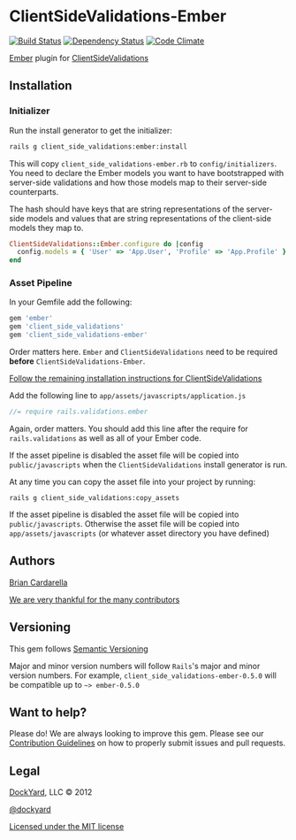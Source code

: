 # ClientSideValidations-Ember #

[![Build Status](https://secure.travis-ci.org/dockyard/client_side_validations-ember.png?branch=master)](http://travis-ci.org/dockyard/client_side_validations-ember)
[![Dependency Status](https://gemnasium.com/dockyard/client_side_validations-ember.png?travis)](https://gemnasium.com/dockyard/client_side_validations-ember)
[![Code Climate](https://codeclimate.com/badge.png)](https://codeclimate.com/github/dockyard/client_side_validations-ember)

[Ember](https://github.com/rails/ember) plugin for [ClientSideValidations](https://github.com/bcardarella/client_side_validations)

## Installation ##

### Initializer ###

Run the install generator to get the initializer:

```bash
rails g client_side_validations:ember:install
```

This will copy `client_side_validations-ember.rb` to
`config/initializers`. You need to declare the Ember models you want to
have bootstrapped with server-side validations and how those models map to their server-side counterparts.

The hash should have keys that are string representations of the server-side models and values that are string
representations of the client-side models they map to.

```ruby
ClientSideValidations::Ember.configure do |config
  config.models = { 'User' => 'App.User', 'Profile' => 'App.Profile' }
end
```

### Asset Pipeline ###

In your Gemfile add the following:

```ruby
gem 'ember'
gem 'client_side_validations'
gem 'client_side_validations-ember'
```

Order matters here. `Ember` and `ClientSideValidations` need to be
required **before** `ClientSideValidations-Ember`.

[Follow the remaining installation instructions for ClientSideValidations](https://github.com/bcardarella/client_side_validations/README.markdown)

Add the following line to `app/assets/javascripts/application.js`

```javascript
//= require rails.validations.ember
```

Again, order matters. You should add this line after the require for
`rails.validations` as well as all of your Ember code.

If the asset pipeline is disabled the asset file will be copied
into `public/javascripts` when the `ClientSideValidations` install generator is run.

At any time you can copy the asset file into your project by running:

```
rails g client_side_validations:copy_assets
```

If the asset pipeline is disabled the asset file will be copied
into `public/javascripts`. Otherwise the asset file will be copied into
`app/assets/javascripts` (or whatever asset directory you have
defined)

## Authors ##

[Brian Cardarella](http://twitter.com/bcardarella)

[We are very thankful for the many contributors](https://github.com/dockyard/client_side_validations-ember/graphs/contributors)

## Versioning ##

This gem follows [Semantic Versioning](http://semver.org)

Major and minor version numbers will follow `Rails`'s major and
minor version numbers. For example,
`client_side_validations-ember-0.5.0` will be compatible up to 
`~> ember-0.5.0`

## Want to help? ##

Please do! We are always looking to improve this gem. Please see our
[Contribution Guidelines](https://github.com/dockyard/client_side_validations-ember/blob/master/CONTRIBUTING.md)
on how to properly submit issues and pull requests.

## Legal ##

[DockYard](http://dockyard.com), LLC &copy; 2012

[@dockyard](http://twitter.com/dockyard)

[Licensed under the MIT license](http://www.opensource.org/licenses/mit-license.php)
